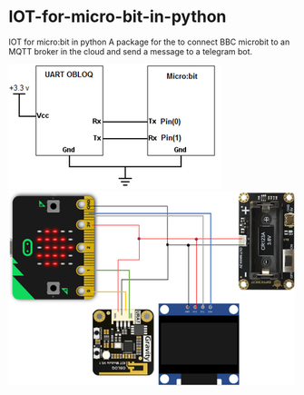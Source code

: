 # IOT-for-micro-bit-in-python
IOT for micro:bit in python
A package for the to connect BBC microbit to an MQTT broker in the cloud and send a message to a telegram bot.

![logo](https://github.com/mimidbe/IOT-for-micro-bit-in-python/blob/main/images/schema.png)
![logo](https://github.com/mimidbe/IOT-for-micro-bit-in-python/blob/main/images/circuit.png)

